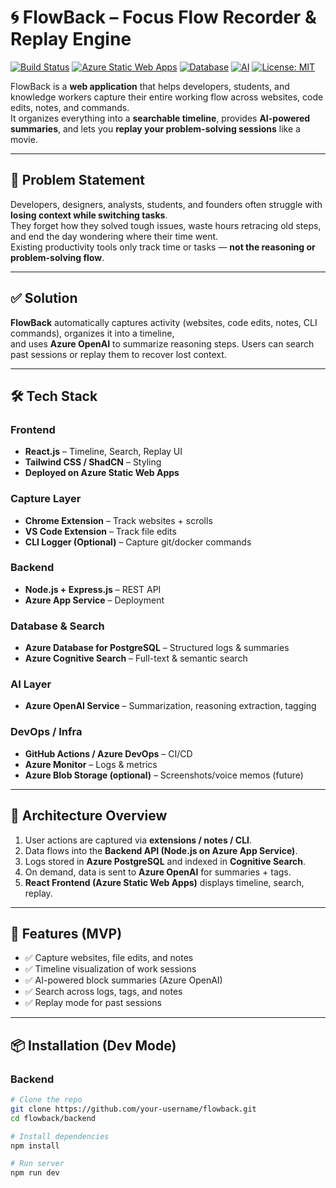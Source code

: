 # 🌀 FlowBack – Focus Flow Recorder & Replay Engine

[![Build Status](https://img.shields.io/github/actions/workflow/status/your-username/flowback/ci.yml?branch=main)](https://github.com/your-username/flowback/actions)
[![Azure Static Web Apps](https://img.shields.io/badge/Deployed%20on-Azure%20Static%20Web%20Apps-0089D6?logo=microsoft-azure)](https://azure.microsoft.com/en-us/services/app-service/static/)
[![Database](https://img.shields.io/badge/Database-Azure%20PostgreSQL-336791?logo=postgresql)](https://azure.microsoft.com/en-us/services/postgresql/)
[![AI](https://img.shields.io/badge/AI-Azure%20OpenAI-10A5F5?logo=openai)](https://azure.microsoft.com/en-us/products/ai-services/openai-service)
[![License: MIT](https://img.shields.io/badge/License-MIT-yellow.svg)](LICENSE)

FlowBack is a **web application** that helps developers, students, and knowledge workers capture their entire working flow across websites, code edits, notes, and commands.  
It organizes everything into a **searchable timeline**, provides **AI-powered summaries**, and lets you **replay your problem-solving sessions** like a movie.  

---

## 🚀 Problem Statement
Developers, designers, analysts, students, and founders often struggle with **losing context while switching tasks**.  
They forget how they solved tough issues, waste hours retracing old steps, and end the day wondering where their time went.  
Existing productivity tools only track time or tasks — **not the reasoning or problem-solving flow**.  

---

## ✅ Solution
**FlowBack** automatically captures activity (websites, code edits, notes, CLI commands), organizes it into a timeline,  
and uses **Azure OpenAI** to summarize reasoning steps. Users can search past sessions or replay them to recover lost context.  

---

## 🛠️ Tech Stack

### Frontend
- **React.js** – Timeline, Search, Replay UI  
- **Tailwind CSS / ShadCN** – Styling  
- **Deployed on Azure Static Web Apps**

### Capture Layer
- **Chrome Extension** – Track websites + scrolls  
- **VS Code Extension** – Track file edits  
- **CLI Logger (Optional)** – Capture git/docker commands  

### Backend
- **Node.js + Express.js** – REST API  
- **Azure App Service** – Deployment  

### Database & Search
- **Azure Database for PostgreSQL** – Structured logs & summaries  
- **Azure Cognitive Search** – Full-text & semantic search  

### AI Layer
- **Azure OpenAI Service** – Summarization, reasoning extraction, tagging  

### DevOps / Infra
- **GitHub Actions / Azure DevOps** – CI/CD  
- **Azure Monitor** – Logs & metrics  
- **Azure Blob Storage (optional)** – Screenshots/voice memos (future)  

---

## 🔄 Architecture Overview

1. User actions are captured via **extensions / notes / CLI**.  
2. Data flows into the **Backend API (Node.js on Azure App Service)**.  
3. Logs stored in **Azure PostgreSQL** and indexed in **Cognitive Search**.  
4. On demand, data is sent to **Azure OpenAI** for summaries + tags.  
5. **React Frontend (Azure Static Web Apps)** displays timeline, search, replay.  

---

## 🎯 Features (MVP)
- ✅ Capture websites, file edits, and notes  
- ✅ Timeline visualization of work sessions  
- ✅ AI-powered block summaries (Azure OpenAI)  
- ✅ Search across logs, tags, and notes  
- ✅ Replay mode for past sessions  

---

## 📦 Installation (Dev Mode)

### Backend
```bash
# Clone the repo
git clone https://github.com/your-username/flowback.git
cd flowback/backend

# Install dependencies
npm install

# Run server
npm run dev

